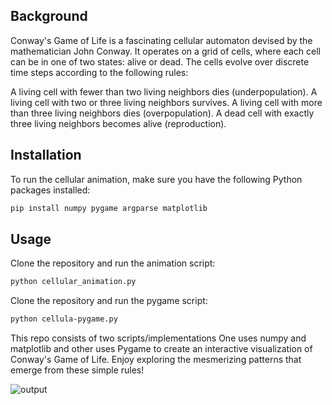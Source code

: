 ## Background

Conway's Game of Life is a fascinating cellular automaton devised by the mathematician John Conway. It operates on a grid of cells, where each cell can be in one of two states: alive or dead. The cells evolve over discrete time steps according to the following rules:

A living cell with fewer than two living neighbors dies (underpopulation).
A living cell with two or three living neighbors survives.
A living cell with more than three living neighbors dies (overpopulation).
A dead cell with exactly three living neighbors becomes alive (reproduction).

## Installation

To run the cellular animation, make sure you have the following Python packages installed:


```bash
pip install numpy pygame argparse matplotlib
```

## Usage

Clone the repository and run the animation script:

```bash
python cellular_animation.py
```

Clone the repository and run the pygame script:

```bash
python cellula-pygame.py
```

This repo consists of two scripts/implementations
One uses numpy and matplotlib and other uses Pygame to create an interactive visualization of Conway's Game of Life. Enjoy exploring the mesmerizing patterns that emerge from these simple rules!

![output](https://github.com/rohinimohan14/cellular-animation/blob/main/cellular.png)



